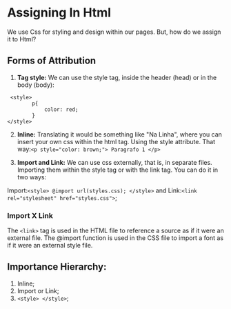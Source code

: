 # Assigning In Html
We use Css for styling and design within our pages. But, how do we assign it to Html? 

## Forms of Attribution
1. **Tag style:** 
We can use the style tag, inside the header (head) or in the body (body):

```
 <style>
        p{
            color: red;
        }
</style> 
```

2. **Inline:**
Translating it would be something like "Na Linha", where you can insert your own css within the html tag. Using the style attribute. That way:``<p style="color: brown;"> Paragrafo 1 </p>``

3. **Import and Link:**
We can use css externally, that is, in separate files. Importing them within the style tag or with the link tag. You can do it in two ways:

Import:``<style> @import url(styles.css); </style>`` and Link:``<link rel="stylesheet" href="styles.css">``;

### Import X Link
The ``<link>`` tag is used in the HTML file to reference a source as if it were an external file. The @import function is used in the CSS file to import a font as if it were an external style file.

## Importance Hierarchy:
1. Inline;
2. Import or Link;
3. ``<style> </style>``;  